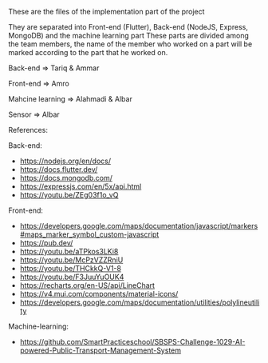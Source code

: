 These are the files of the implementation part of the project

They are separated into Front-end (Flutter), Back-end (NodeJS, Express, MongoDB) and the machine learning part
These parts are divided among the team members, the name of the member who worked on a part will be marked
according to the part that he worked on. 


Back-end => Tariq & Ammar

Front-end => Amro

Mahcine learning => Alahmadi & Albar

Sensor => Albar

References:

Back-end:
- https://nodejs.org/en/docs/
- https://docs.flutter.dev/
- https://docs.mongodb.com/
- https://expressjs.com/en/5x/api.html
- https://youtu.be/ZEg03f1o_vQ

Front-end:
- https://developers.google.com/maps/documentation/javascript/markers#maps_marker_symbol_custom-javascript
- https://pub.dev/
- https://youtu.be/aTPkos3LKi8 
- https://youtu.be/McPzVZZRniU 
- https://youtu.be/THCkkQ-V1-8
- https://youtu.be/F3JuuYuOUK4 
- https://recharts.org/en-US/api/LineChart
- https://v4.mui.com/components/material-icons/
- https://developers.google.com/maps/documentation/utilities/polylineutility 

Machine-learning:
- https://github.com/SmartPracticeschool/SBSPS-Challenge-1029-AI-powered-Public-Transport-Management-System
